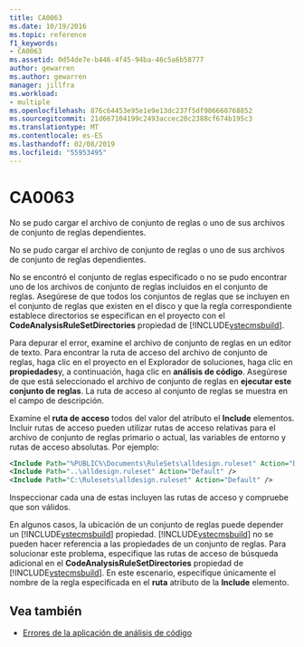 ```yaml
---
title: CA0063
ms.date: 10/19/2016
ms.topic: reference
f1_keywords:
- CA0063
ms.assetid: 0d54de7e-b446-4f45-94ba-46c5a6b58777
author: gewarren
ms.author: gewarren
manager: jillfra
ms.workload:
- multiple
ms.openlocfilehash: 876c64453e95e1e9e13dc237f5df906660768852
ms.sourcegitcommit: 21d667104199c2493accec20c2388cf674b195c3
ms.translationtype: MT
ms.contentlocale: es-ES
ms.lasthandoff: 02/08/2019
ms.locfileid: "55953495"
---
```

# <a name="ca0063"></a>CA0063

No se pudo cargar el archivo de conjunto de reglas o uno de sus archivos de conjunto de reglas dependientes.

No se pudo cargar el archivo de conjunto de reglas o uno de sus archivos de conjunto de reglas dependientes.

No se encontró el conjunto de reglas especificado o no se pudo encontrar uno de los archivos de conjunto de reglas incluidos en el conjunto de reglas. Asegúrese de que todos los conjuntos de reglas que se incluyen en el conjunto de reglas que existen en el disco y que la regla correspondiente establece directorios se especifican en el proyecto con el **CodeAnalysisRuleSetDirectories** propiedad de [!INCLUDE[vstecmsbuild](../extensibility/internals/includes/vstecmsbuild_md.md)].

Para depurar el error, examine el archivo de conjunto de reglas en un editor de texto. Para encontrar la ruta de acceso del archivo de conjunto de reglas, haga clic en el proyecto en el Explorador de soluciones, haga clic en **propiedades**y, a continuación, haga clic en **análisis de código**. Asegúrese de que está seleccionado el archivo de conjunto de reglas en **ejecutar este conjunto de reglas**. La ruta de acceso al conjunto de reglas se muestra en el campo de descripción.

Examine el **ruta de acceso** todos del valor del atributo el **Include** elementos. Incluir rutas de acceso pueden utilizar rutas de acceso relativas para el archivo de conjunto de reglas primario o actual, las variables de entorno y rutas de acceso absolutas. Por ejemplo:

```xml
<Include Path="%PUBLIC%\Documents\RuleSets\alldesign.ruleset" Action="Default" />
<Include Path="..\alldesign.ruleset" Action="Default" />
<Include Path="C:\Rulesets\alldesign.ruleset" Action="Default" />
```

Inspeccionar cada una de estas incluyen las rutas de acceso y compruebe que son válidos.

En algunos casos, la ubicación de un conjunto de reglas puede depender un [!INCLUDE[vstecmsbuild](../extensibility/internals/includes/vstecmsbuild_md.md)] propiedad. [!INCLUDE[vstecmsbuild](../extensibility/internals/includes/vstecmsbuild_md.md)] no se pueden hacer referencia a las propiedades de un conjunto de reglas. Para solucionar este problema, especifique las rutas de acceso de búsqueda adicional en el **CodeAnalysisRuleSetDirectories** propiedad de [!INCLUDE[vstecmsbuild](../extensibility/internals/includes/vstecmsbuild_md.md)]. En este escenario, especifique únicamente el nombre de la regla especificada en el **ruta** atributo de la **Include** elemento.

## <a name="see-also"></a>Vea también

- [Errores de la aplicación de análisis de código](../code-quality/code-analysis-application-errors.md)